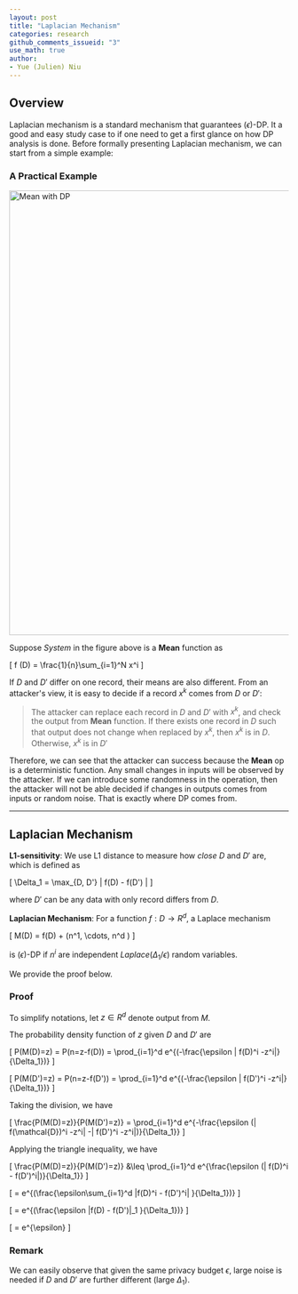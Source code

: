 ```yaml
---
layout: post
title: "Laplacian Mechanism"
categories: research
github_comments_issueid: "3"
use_math: true
author:
- Yue (Julien) Niu
---
```


## Overview
Laplacian mechanism is a standard mechanism that guarantees $(\epsilon)$-DP. It a good and easy study case to if one
need to get a first glance on how DP analysis is done. 
Before formally presenting Laplacian mechanism, we can start from a simple example:

### A Practical Example

<img src="https://yuehniu.github.io/homepage//assets/fig/dp/laplacian.png" alt="Mean with DP" width="800"/>

Suppose *System* in the figure above is a **Mean** function as 

\[ f (D) = \frac{1}{n}\sum_{i=1}^N x^i \] 

If $D$ and $D'$ differ on one record, their means are also different. From an attacker's view, it is easy to decide
if a record $x^k$ comes from $D$ or $D'$:

> The attacker can replace each record in $D$ and $D'$ with $x^k$, and check the output from **Mean** function.
> If there exists one record in $D$ such that output does not change when replaced by $x^k$, then $x^k$ is in $D$.
> Otherwise, $x^k$ is in $D'$

Therefore, we can see that the attacker can success because the **Mean** op is a deterministic function. Any small 
changes in inputs will be observed by the attacker. If we can introduce some randomness in the operation, then
the attacker will not be able decided if changes in outputs comes from inputs or random noise. That is exactly 
where DP comes from. 

---

## Laplacian Mechanism

**L1-sensitivity**: We use L1 distance to measure how *close* $D$ and $D'$ are, which is defined as 

\[ \Delta_1 = \max_{D, D'} \| f(D) - f(D') \| \]

where $D'$ can be any data with only record differs from $D$.

**Laplacian Mechanism**: For a function $f: D \rightarrow R^d$, a Laplace mechanism

\[ M(D) = f(D) + (n^1, \cdots, n^d ) \]

is $(\epsilon)$-DP if $n^i$ are independent $Laplace(\Delta_1/\epsilon)$ random variables.

We provide the proof below.

### Proof

To simplify notations, let $z\in R^d$ denote output from $M$.

The probability density function of $z$ given $D$ and $D'$ are

\[ P(M(D)=z) = P(n=z-f(D)) = \prod_{i=1}^d e^{(-\frac{\epsilon | f(D)^i -z^i|}{\Delta_1})} \]

\[ P(M(D')=z) = P(n=z-f(D')) = \prod_{i=1}^d e^{(-\frac{\epsilon | f(D')^i -z^i|}{\Delta_1})} \]

Taking the division, we have 

\[ \frac{P(M(D)=z)}{P(M(D')=z)} = \prod_{i=1}^d e^{-\frac{\epsilon (| f(\mathcal{D})^i -z^i| -| f(D')^i -z^i|)}{\Delta_1}} \]

Applying the triangle inequality, we have

\[ \frac{P(M(D)=z)}{P(M(D')=z)} &\leq \prod_{i=1}^d e^{\frac{\epsilon (| f(D)^i - f(D')^i|)}{\Delta_1}} \]

\[ = e^{(\frac{\epsilon\sum_{i=1}^d |f(D)^i - f(D')^i| }{\Delta_1})} \] 

\[ = e^{(\frac{\epsilon |f(D) - f(D')|_1 }{\Delta_1})} \]

\[ = e^{\epsilon} \]

### Remark

We can easily observe that given the same privacy budget $\epsilon$, 
large noise is needed if $D$ and $D'$ are further different (large $\Delta_1$).
